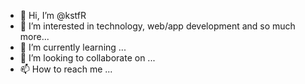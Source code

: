 - 👋 Hi, I’m @kstfR
- 👀 I’m interested in technology, web/app development and so much more...
- 🌱 I’m currently learning ...
- 💞️ I’m looking to collaborate on ...
- 📫 How to reach me ...

<!---
kstfR/kstfR is a ✨ special ✨ repository because its `README.md` (this file) appears on your GitHub profile.
You can click the Preview link to take a look at your changes.
--->
